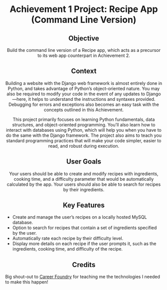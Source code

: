 <h1 align="center">Achievement 1 Project: Recipe App (Command Line Version)</h1>

<h2 align="center">Objective</h2>

<p align="center">Build the command line version of a Recipe app, which acts as a precursor to its
web app counterpart in Achievement 2.</p>

<h2 align="center">Context</h2>

<p align="center">    Building a website with the Django web framework is almost entirely done in Python, and takes advantage
of Python’s object-oriented nature. You may also be required to modify your code in the event of any
updates to Django—here, it helps to understand the instructions and syntaxes provided. Debugging for
errors and exceptions also becomes an easy task with the concepts outlined in this Achievement.</p>

<p align="center">This project primarily focuses on learning Python fundamentals, data structures, and object-oriented
programming. You'll also learn how to interact with databases using Python, which will help you when you
have to do the same with the Django framework. The project also aims to teach you standard
programming practices that will make your code simpler, easier to read, and robust during execution.</p>

<h2 align="center">User Goals</h2>

<p align="center">Your users should be able to create and modify recipes with ingredients, cooking time, and a difficulty
parameter that would be automatically calculated by the app. Your users should also be able to search for
recipes by their ingredients.</p>

<h2 align="center">Key Features</h2>

- Create and manage the user’s recipes on a locally hosted MySQL database.
- Option to search for recipes that contain a set of ingredients specified by the user.
- Automatically rate each recipe by their difficulty level.
- Display more details on each recipe if the user prompts it, such as the ingredients, cooking time,
and difficulty of the recipe.

<h2 align="center">Credits</h2>

Big shout-out to [Career Foundry](https://careerfoundry.com/) for teaching me the technologies I needed to make this happen!
